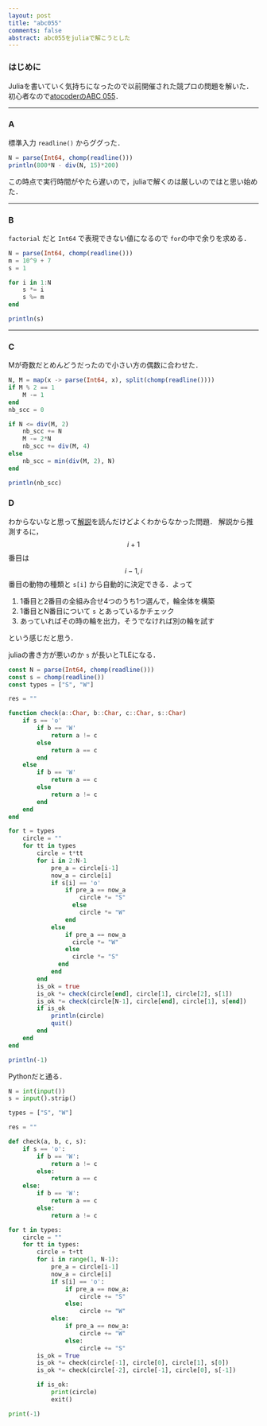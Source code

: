```yaml
---
layout: post
title: "abc055"
comments: false
abstract: abc055をjuliaで解こうとした
---
```


### はじめに

Juliaを書いていく気持ちになったので以前開催された競プロの問題を解いた．初心者なので[atocoderのABC 055](http://abc055.contest.atcoder.jp/#)．

---

### A

標準入力 `readline()` からググった．

``` julia
N = parse(Int64, chomp(readline()))
println(800*N - div(N, 15)*200)
```

この時点で実行時間がやたら遅いので，juliaで解くのは厳しいのではと思い始めた．

---

### B

`factorial` だと `Int64` で表現できない値になるので `for`の中で余りを求める．

```julia
N = parse(Int64, chomp(readline()))
m = 10^9 + 7
s = 1

for i in 1:N
    s *= i
    s %= m
end

println(s)
```

---

### C

Mが奇数だとめんどうだったので小さい方の偶数に合わせた．

```julia
N, M = map(x -> parse(Int64, x), split(chomp(readline())))
if M % 2 == 1
    M -= 1
end
nb_scc = 0

if N <= div(M, 2)
    nb_scc += N
    M -= 2*N
    nb_scc += div(M, 4)
else
    nb_scc = min(div(M, 2), N)
end

println(nb_scc)
```

### D

わからないなと思って[解説](https://atcoder.jp/img/arc069/editorial.pdf)を読んだけどよくわからなかった問題．
解説から推測するに， $$i+1$$ 番目は $$i-1, i$$ 番目の動物の種類と `s[i]` から自動的に決定できる．よって

1. 1番目と2番目の全組み合せ4つのうち1つ選んで，輪全体を構築
2. 1番目とN番目について `s` とあっているかチェック
3. あっていればその時の輪を出力，そうでなければ別の輪を試す

という感じだと思う．

juliaの書き方が悪いのか `s` が長いとTLEになる．

``` julia
const N = parse(Int64, chomp(readline()))
const s = chomp(readline())
const types = ["S", "W"]

res = ""

function check(a::Char, b::Char, c::Char, s::Char)
    if s == 'o'
        if b == 'W'
            return a != c
        else
            return a == c
        end
    else
        if b == 'W'
            return a == c
        else
            return a != c
        end
    end
end

for t = types
    circle = ""
    for tt in types
        circle = t*tt
        for i in 2:N-1
            pre_a = circle[i-1]
            now_a = circle[i]
            if s[i] == 'o'
                if pre_a == now_a
                    circle *= "S"
                  else
                    circle *= "W"
                end
            else
                if pre_a == now_a
                  circle *= "W"
                else
                  circle *= "S"
              end
            end
        end
        is_ok = true
        is_ok *= check(circle[end], circle[1], circle[2], s[1])
        is_ok *= check(circle[N-1], circle[end], circle[1], s[end])
        if is_ok
            println(circle)
            quit()
        end
    end
end

println(-1)
```

Pythonだと通る．
```python
N = int(input())
s = input().strip()

types = ["S", "W"]

res = ""

def check(a, b, c, s):
    if s == 'o':
        if b == 'W':
            return a != c
        else:
            return a == c
    else:
        if b == 'W':
            return a == c
        else:
            return a != c

for t in types:
    circle = ""
    for tt in types:
        circle = t+tt
        for i in range(1, N-1):
            pre_a = circle[i-1]
            now_a = circle[i]
            if s[i] == 'o':
                if pre_a == now_a:
                    circle += "S"
                else:
                    circle += "W"
            else:
                if pre_a == now_a:
                    circle += "W"
                else:
                    circle += "S"
        is_ok = True
        is_ok *= check(circle[-1], circle[0], circle[1], s[0])
        is_ok *= check(circle[-2], circle[-1], circle[0], s[-1])

        if is_ok:
            print(circle)
            exit()

print(-1)
```
